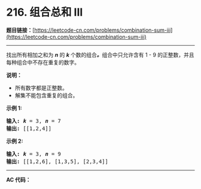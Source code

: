 # 216. 组合总和 III

**题目链接：**[https://leetcode-cn.com/problems/combination-sum-iii](https://leetcode-cn.com/problems/combination-sum-iii)

---

<div class="content__1Y2H">
 <div class="notranslate">
  <p>找出所有相加之和为&nbsp;<em><strong>n</strong> </em>的&nbsp;<strong><em>k&nbsp;</em></strong>个数的组合<strong><em>。</em></strong>组合中只允许含有 1 -&nbsp;9 的正整数，并且每种组合中不存在重复的数字。</p> 
  <p><strong>说明：</strong></p> 
  <ul> 
   <li>所有数字都是正整数。</li> 
   <li>解集不能包含重复的组合。&nbsp;</li> 
  </ul> 
  <p><strong>示例 1:</strong></p> 
  <pre class="language-text"><strong>输入:</strong> <em><strong>k</strong></em> = 3, <em><strong>n</strong></em> = 7
<strong>输出:</strong> [[1,2,4]]
</pre> 
  <p><strong>示例 2:</strong></p> 
  <pre class="language-text"><strong>输入:</strong> <em><strong>k</strong></em> = 3, <em><strong>n</strong></em> = 9
<strong>输出:</strong> [[1,2,6], [1,3,5], [2,3,4]]
</pre> 
 </div>
</div>

---

**AC 代码：**

```java

```